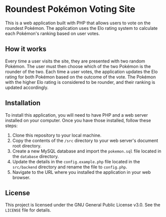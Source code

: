 # Roundest Pokémon Voting Site

This is a web application built with PHP that allows users to vote on the roundest Pokémon. The application uses the Elo rating system to calculate each Pokémon's ranking based on user votes.

## How it works

Every time a user visits the site, they are presented with two random Pokémon. The user must then choose which of the two Pokémon is the rounder of the two. Each time a user votes, the application updates the Elo rating for both Pokémon based on the outcome of the vote. The Pokémon with the higher Elo rating is considered to be rounder, and their ranking is updated accordingly.

## Installation

To install this application, you will need to have PHP and a web server installed on your computer. Once you have those installed, follow these steps:

1. Clone this repository to your local machine.
2. Copy the contents of the `/src` directory to your web server's document root directory.
3. Create a new MySQL database and import the `pokemon.sql` file located in the `database` directory.
4. Update the details in the `config.example.php` file located in the `src/backend` directory and rename the file to `config.php`.
5. Navigate to the URL where you installed the application in your web browser.

## License

This project is licensed under the GNU General Public License v3.0. See the `LICENSE` file for details.

